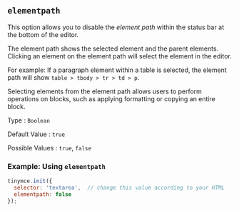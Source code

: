 ## `elementpath`

This option allows you to disable the _element path_ within the status bar at the bottom of the editor.

The element path shows the selected element and the parent elements. Clicking an element on the element path will select the element in the editor.

For example: If a paragraph element within a table is selected, the element path will show `table > tbody > tr > td > p`.

Selecting elements from the element path allows users to perform operations on blocks, such as applying formatting or copying an entire block.

Type
: `Boolean`

Default Value
: `true`

Possible Values
: `true`, `false`

### Example: Using `elementpath`

```js
tinymce.init({
  selector: 'textarea',  // change this value according to your HTML
  elementpath: false
});
```
